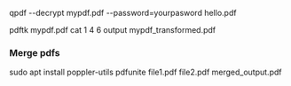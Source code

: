 qpdf --decrypt mypdf.pdf --password=yourpasword hello.pdf


pdftk mypdf.pdf cat 1 4 6 output mypdf_transformed.pdf 

### Merge pdfs

sudo apt install poppler-utils
pdfunite file1.pdf file2.pdf merged_output.pdf
